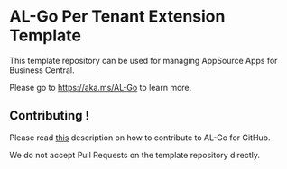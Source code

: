 # AL-Go Per Tenant Extension Template

This template repository can be used for managing AppSource Apps for Business Central.

Please go to https://aka.ms/AL-Go to learn more.

## Contributing !

Please read [this](https://github.com/microsoft/AL-Go/blob/main/Scenarios/Contribute.md) description on how to contribute to AL-Go for GitHub.

We do not accept Pull Requests on the template repository directly.
